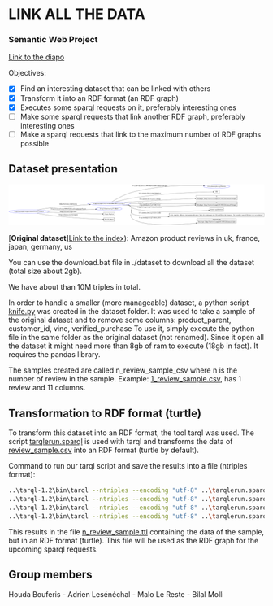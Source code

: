 # LINK ALL THE DATA
### Semantic Web Project

[Link to the diapo](https://docs.google.com/presentation/d/17ujsVmwEoxKzDSSzz7CoVLtgLVd3hdcQStUgbiQ9YqY/edit#slide=id.p)

Objectives:
 - [x] Find an interesting dataset that can be linked with others
 - [x] Transform it into an RDF format (an RDF graph)
 - [x] Executes some sparql requests on it, preferably interesting ones
 - [ ] Make some sparql requests that link another RDF graph, preferably interesting ones
 - [ ] Make a sparql requests that link to the maximum number of RDF graphs possible

## Dataset presentation

![](./img/graph.png)

[**Original dataset**][Link to the index](https://s3.amazonaws.com/amazon-reviews-pds/tsv/index.txt)): Amazon product reviews in uk, france, japan, germany, us

You can use the download.bat file in ./dataset to download all the dataset (total size about 2gb).

We have about than 10M triples in total.

In order to handle a smaller (more manageable) dataset, a python script [knife.py](https://github.com/happy44300/projet-web-semantique/blob/main/knife.py) 
was created in the dataset folder. It was used to take a sample of the original dataset and to remove some columns: product_parent, customer_id, vine, verified_purchase
To use it, simply execute the python file in the same folder as the original dataset (not renamed). Since it open all the dataset it might need more than 8gb of ram to execute (18gb in fact).
It requires the pandas library.

The samples created are called n_review_sample_csv where n is the number of review in the sample. 
Example: [1_review_sample.csv](https://github.com/happy44300/projet-web-semantique/blob/main/review_sample.csv), has 1 review and 11 columns.


## Transformation to RDF format (turtle)

To transform this dataset into an RDF format, the tool tarql was used. The script [tarqlerun.sparql](https://github.com/happy44300/projet-web-semantique/blob/main/tarqlerun.sparql) is used with tarql and transforms the data of [review_sample.csv](https://github.com/happy44300/projet-web-semantique/blob/main/review_sample.csv) into an RDF format (turtle by default).

Command to run our tarql script and save the results into a file (ntriples format):
```bash
..\tarql-1.2\bin\tarql --ntriples --encoding "utf-8" ..\tarqlerun.sparql .\500000_review_sample.csv > 500000_review_sample.nt
..\tarql-1.2\bin\tarql --ntriples --encoding "utf-8" ..\tarqlerun.sparql .\100000_review_sample.csv >100000_review_sample.nt
..\tarql-1.2\bin\tarql --ntriples --encoding "utf-8" ..\tarqlerun.sparql .\50000_review_sample.csv >50000_review_sample.nt
..\tarql-1.2\bin\tarql --ntriples --encoding "utf-8" ..\tarqlerun.sparql .\10000_review_sample.csv >10000_review_sample.nt
```

This results in the file [n_review_sample.ttl](https://github.com/happy44300/projet-web-semantique/blob/main/review_sample.ttl) containing the data of the sample, but in an RDF format (turtle). This file will be used as the RDF graph for the upcoming sparql requests.


## Group members

Houda Bouferis - Adrien Lesénéchal - Malo Le Reste - Bilal Molli
